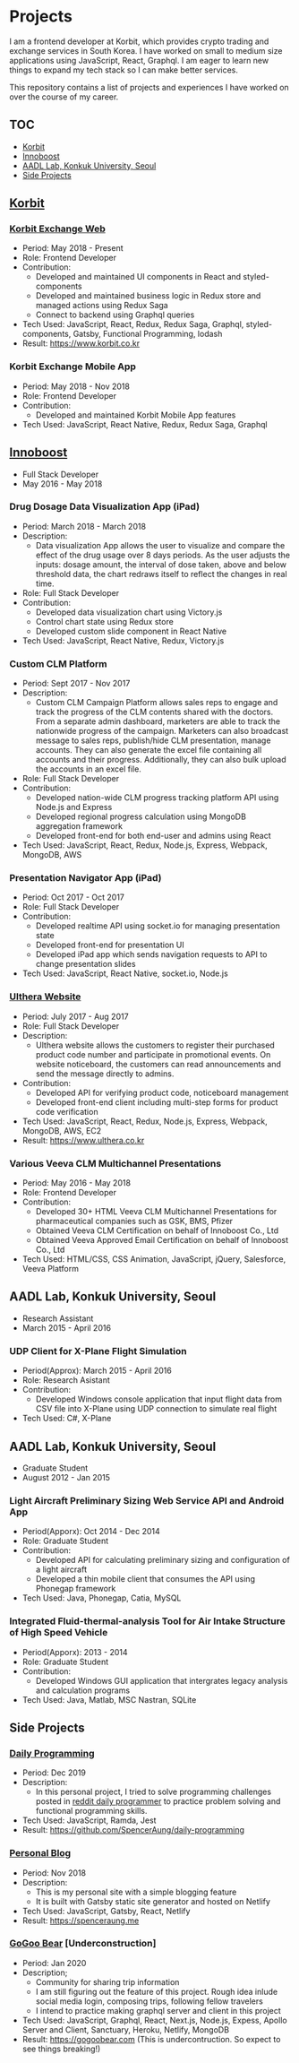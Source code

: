 # Projects

I am a frontend developer at Korbit, which provides crypto trading and exchange services in South Korea. I have worked on small to medium size applications using JavaScript, React, Graphql. I am eager to learn new things to expand my tech stack so I can make better services.

This repository contains a list of projects and experiences I have worked on over the course of my career.

## TOC
* [Korbit](#Korbit)
* [Innoboost](#Innoboost)
* [AADL Lab, Konkuk University, Seoul](#AADL-Lab-Konkuk-University-Seoul)
* [Side Projects](#Side-Projects)

## [Korbit](https://www.korbit.co.kr)

### [Korbit Exchange Web](https://www.korbit.co.kr)
* Period: May 2018 - Present
* Role: Frontend Developer
* Contribution:
	- Developed and maintained UI components in React and styled-components
	- Developed and maintained business logic in Redux store and managed actions using Redux Saga
	- Connect to backend using Graphql queries
* Tech Used: JavaScript, React, Redux, Redux Saga, Graphql, styled-components, Gatsby, Functional Programming, lodash
* Result: https://www.korbit.co.kr

### Korbit Exchange Mobile App
* Period: May 2018 - Nov 2018
* Role: Frontend Developer
* Contribution:
	- Developed and maintained Korbit Mobile App features
* Tech Used: JavaScript, React Native, Redux, Redux Saga, Graphql

## [Innoboost](https://innoboost.co.kr/) 
* Full Stack Developer
* May 2016 - May 2018

### Drug Dosage Data Visualization App (iPad)
* Period: March 2018 - March 2018
* Description:
	- Data visualization App allows the user to visualize and compare the effect of the drug usage over 8 days periods. As the user adjusts the inputs: dosage amount, the interval of dose taken, above and below threshold data, the chart redraws itself to reflect the changes in real time.
* Role: Full Stack Developer
* Contribution:
	- Developed data visualization chart using Victory.js
	- Control chart state using Redux store
	- Developed custom slide component in React Native
* Tech Used: JavaScript, React Native, Redux, Victory.js

### Custom CLM Platform
* Period: Sept 2017 - Nov 2017
* Description:
	- Custom CLM Campaign Platform allows sales reps to engage and track the progress of the CLM contents shared with the doctors. From a separate admin dashboard, marketers are able to track the nationwide progress of the campaign. Marketers can also broadcast message to sales reps, publish/hide CLM presentation, manage accounts. They can also generate the excel file containing all accounts and their progress. Additionally, they can also bulk upload the accounts in an excel file.
* Role: Full Stack Developer
* Contribution:
	- Developed nation-wide CLM progress tracking platform API using Node.js and Express
	- Developed regional progress calculation using MongoDB aggregation framework
	- Developed front-end for both end-user and admins using React
* Tech Used: JavaScript, React, Redux, Node.js, Express, Webpack, MongoDB, AWS

### Presentation Navigator App (iPad)
* Period: Oct 2017 - Oct 2017
* Role: Full Stack Developer
* Contribution:
	- Developed realtime API using socket.io for managing presentation state
	- Developed front-end for presentation UI
	- Developed iPad app which sends navigation requests to API to change presentation slides
* Tech Used: JavaScript, React Native, socket.io, Node.js

### [Ulthera Website](https://www.ulthera.co.kr/)
* Period: July 2017 - Aug 2017
* Role: Full Stack Developer
* Description:
	- Ulthera website allows the customers to register their purchased product code number and participate in promotional events. On website noticeboard, the customers can read announcements and send the message directly to admins.
* Contribution:
	- Developed API for verifying product code, noticeboard management
	- Developed front-end client including multi-step forms for product code verification
* Tech Used: JavaScript, React, Redux, Node.js, Express, Webpack, MongoDB, AWS, EC2
* Result: https://www.ulthera.co.kr

### Various Veeva CLM Multichannel Presentations
* Period: May 2016 - May 2018 
* Role: Frontend Developer
* Contribution:
	- Developed 30+ HTML Veeva CLM Multichannel Presentations for pharmaceutical companies such as GSK, BMS, Pfizer
	- Obtained Veeva CLM Certification on behalf of Innoboost Co., Ltd
	- Obtained Veeva Approved Email Certification on behalf of Innoboost Co., Ltd
* Tech Used: HTML/CSS, CSS Animation, JavaScript, jQuery, Salesforce, Veeva Platform


## AADL Lab, Konkuk University, Seoul
* Research Assistant
* March 2015 - April 2016


### UDP Client for X-Plane Flight Simulation
* Period(Approx): March 2015 - April 2016
* Role: Research Asistant
* Contribution:
	- Developed Windows console application that input  flight data from CSV file into X-Plane using UDP connection to simulate real flight
* Tech Used: C#, X-Plane

## AADL Lab, Konkuk University, Seoul 
* Graduate Student
* August 2012 - Jan 2015

### Light Aircraft Preliminary Sizing Web Service API and Android App
* Period(Apporx): Oct 2014 - Dec 2014
* Role: Graduate Student
* Contribution:
	- Developed API for calculating preliminary sizing and configuration of a light aircraft
	- Developed a thin mobile client that consumes the API using Phonegap framework
* Tech Used: Java, Phonegap, Catia, MySQL

### Integrated Fluid-thermal-analysis Tool for Air Intake Structure of High Speed Vehicle
* Period(Apporx): 2013 - 2014
* Role: Graduate Student
* Contribution:
	- Developed Windows GUI application that intergrates legacy analysis and calculation programs
* Tech Used: Java, Matlab, MSC Nastran, SQLite

## Side Projects

### [Daily Programming](https://github.com/SpencerAung/daily-programming)
* Period: Dec 2019
* Description:
	- In this personal project, I tried to solve programming challenges posted in [reddit daily programmer](https://www.reddit.com/r/dailyprogrammer/) to practice problem solving and functional programming skills.
* Tech Used: JavaScript, Ramda, Jest
* Result: https://github.com/SpencerAung/daily-programming

### [Personal Blog](https://spenceraung.me)
* Period: Nov 2018
* Description:
	- This is my personal site with a simple blogging feature
	- It is built with Gatsby static site generator and hosted on Netlify
* Tech Used: JavaScript, Gatsby, React, Netlify
* Result: https://spenceraung.me

### [GoGoo Bear](https://gogoobear.com) [Underconstruction]
* Period: Jan 2020
* Description;
	- Community for sharing trip information
	- I am still figuring out the feature of this project. Rough idea inlude social media login, composing trips, following fellow travelers
	- I intend to practice making graphql server and client in this project
* Tech Used: JavaScript, Graphql, React, Next.js, Node.js, Expess, Apollo Server and Client, Sanctuary, Heroku, Netlify, MongoDB
* Result: https://gogoobear.com (This is undercontruction. So expect to see things breaking!)

